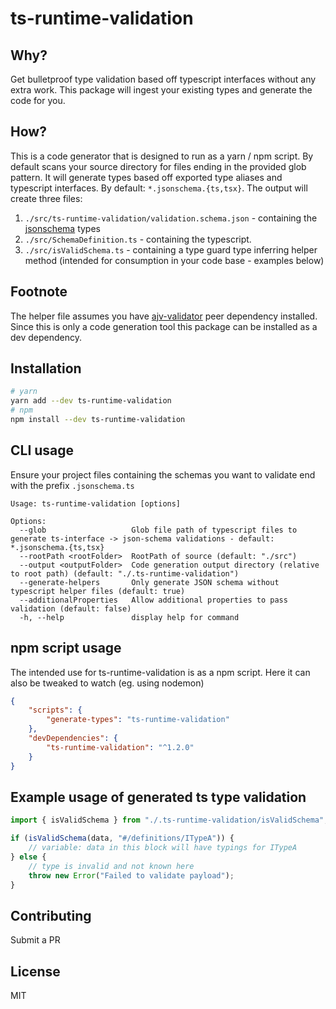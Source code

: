 # ts-runtime-validation

## Why?

Get bulletproof type validation based off typescript interfaces without any extra work. This package will ingest your existing types and generate the code for you.

## How?

This is a code generator that is designed to run as a yarn / npm script. By default scans your source directory for files ending in the provided glob pattern. It will generate types based off exported type aliases and typescript interfaces. By default: `*.jsonschema.{ts,tsx}`. The output will create three files:

1. `./src/ts-runtime-validation/validation.schema.json` - containing the [jsonschema](http://json-schema.org/) types
1. `./src/SchemaDefinition.ts` - containing the typescript.
1. `./src/isValidSchema.ts` - containing a type guard type inferring helper method (intended for consumption in your code base - examples below)

## Footnote

The helper file assumes you have [ajv-validator](https://github.com/ajv-validator/ajv) peer dependency installed. Since this is only a code generation tool this package can be installed as a dev dependency.

## Installation

```bash
# yarn
yarn add --dev ts-runtime-validation
# npm
npm install --dev ts-runtime-validation
```

## CLI usage

Ensure your project files containing the schemas you want to validate end with the prefix `.jsonschema.ts`

```
Usage: ts-runtime-validation [options]

Options:
  --glob                   Glob file path of typescript files to generate ts-interface -> json-schema validations - default: *.jsonschema.{ts,tsx}
  --rootPath <rootFolder>  RootPath of source (default: "./src")
  --output <outputFolder>  Code generation output directory (relative to root path) (default: "./.ts-runtime-validation")
  --generate-helpers       Only generate JSON schema without typescript helper files (default: true)
  --additionalProperties   Allow additional properties to pass validation (default: false)
  -h, --help               display help for command
```

## npm script usage

The intended use for ts-runtime-validation is as a npm script. Here it can also be tweaked to watch (eg. using nodemon)

```json
{
    "scripts": {
        "generate-types": "ts-runtime-validation"
    },
    "devDependencies": {
        "ts-runtime-validation": "^1.2.0"
    }
}
```

## Example usage of generated ts type validation

```typescript
import { isValidSchema } from "./.ts-runtime-validation/isValidSchema"; // this is autogenerated by the CLI as a helper file

if (isValidSchema(data, "#/definitions/ITypeA")) {
    // variable: data in this block will have typings for ITypeA
} else {
    // type is invalid and not known here
    throw new Error("Failed to validate payload");
}
```

## Contributing

Submit a PR

## License

MIT
